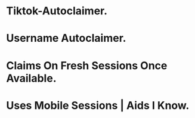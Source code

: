 # Tiktok-Autoclaimer.
# Username Autoclaimer.
# Claims On Fresh Sessions Once Available.
# Uses Mobile Sessions | Aids I Know.
